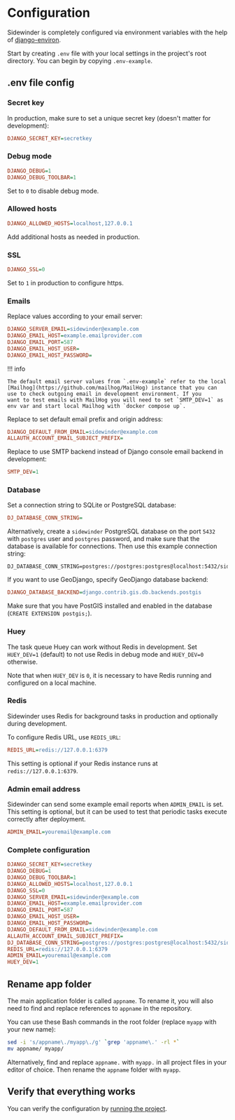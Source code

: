 # Configuration

Sidewinder is completely configured via environment variables with the help of [django-environ](https://django-environ.readthedocs.io/en/latest/).

Start by creating `.env` file with your local settings in the project's root directory. You can begin by copying `.env-example`.

## .env file config

### Secret key

In production, make sure to set a unique secret key (doesn't matter for development):

```ini
DJANGO_SECRET_KEY=secretkey
```

### Debug mode

```ini
DJANGO_DEBUG=1
DJANGO_DEBUG_TOOLBAR=1
```

Set to `0` to disable debug mode.

### Allowed hosts

```ini
DJANGO_ALLOWED_HOSTS=localhost,127.0.0.1
```

Add additional hosts as needed in production.

### SSL

```ini
DJANGO_SSL=0
```

Set to `1` in production to configure https.

### Emails

Replace values according to your email server:

```ini
DJANGO_SERVER_EMAIL=sidewinder@example.com
DJANGO_EMAIL_HOST=example.emailprovider.com
DJANGO_EMAIL_PORT=587
DJANGO_EMAIL_HOST_USER=
DJANGO_EMAIL_HOST_PASSWORD=
```

!!! info

    The default email server values from `.env-example` refer to the local [Mailhog](https://github.com/mailhog/MailHog) instance that you can use to check outgoing email in development environment. If you
    want to test emails with MailHog you will need to set `SMTP_DEV=1` as env var and start local Mailhog with `docker compose up`.

Replace to set default email prefix and origin address:

```ini
DJANGO_DEFAULT_FROM_EMAIL=sidewinder@example.com
ALLAUTH_ACCOUNT_EMAIL_SUBJECT_PREFIX=
```

Replace to use SMTP backend instead of Django console email backend in development:

```ini
SMTP_DEV=1
```

### Database

Set a connection string to SQLite or PostgreSQL database:

```ini
DJ_DATABASE_CONN_STRING=
```

Alternatively, create a `sidewinder` PostgreSQL database on the port `5432` with `postgres` user and `postgres` password, and make sure that the database is available for connections. Then use this example connection string:

```
DJ_DATABASE_CONN_STRING=postgres://postgres:postgres@localhost:5432/sidewinder
```

If you want to use GeoDjango, specify GeoDjango database backend:

```ini
DJANGO_DATABASE_BACKEND=django.contrib.gis.db.backends.postgis
```

Make sure that you have PostGIS installed and enabled in the database (`CREATE EXTENSION postgis;`).

### Huey

The task queue Huey can work without Redis in development. Set `HUEY_DEV=1` (default) to not use Redis in debug mode and `HUEY_DEV=0` otherwise.

Note that when `HUEY_DEV` is `0`, it is necessary to have Redis running and configured on a local machine.

### Redis

Sidewinder uses Redis for background tasks in production and optionally during development.

To configure Redis URL, use `REDIS_URL`:

```ini
REDIS_URL=redis://127.0.0.1:6379
```

This setting is optional if your Redis instance runs at `redis://127.0.0.1:6379`.

### Admin email address

Sidewinder can send some example email reports when `ADMIN_EMAIL` is set. This setting is optional, but it can be used to test
that periodic tasks execute correctly after deployment.

```ini
ADMIN_EMAIL=youremail@example.com
```

### Complete configuration

```ini
DJANGO_SECRET_KEY=secretkey
DJANGO_DEBUG=1
DJANGO_DEBUG_TOOLBAR=1
DJANGO_ALLOWED_HOSTS=localhost,127.0.0.1
DJANGO_SSL=0
DJANGO_SERVER_EMAIL=sidewinder@example.com
DJANGO_EMAIL_HOST=example.emailprovider.com
DJANGO_EMAIL_PORT=587
DJANGO_EMAIL_HOST_USER=
DJANGO_EMAIL_HOST_PASSWORD=
DJANGO_DEFAULT_FROM_EMAIL=sidewinder@example.com
ALLAUTH_ACCOUNT_EMAIL_SUBJECT_PREFIX=
DJ_DATABASE_CONN_STRING=postgres://postgres:postgres@localhost:5432/sidewinder
REDIS_URL=redis://127.0.0.1:6379
ADMIN_EMAIL=youremail@example.com
HUEY_DEV=1
```

## Rename app folder

The main application folder is called `appname`. To rename it, you will also need to find and replace references to `appname` in the repository.

You can use these Bash commands in the root folder (replace `myapp` with your new name):

```bash
sed -i 's/appname\./myapp\./g' `grep 'appname\.' -rl *`
mv appname/ myapp/
```

Alternatively, find and replace `appname.` with `myapp.` in all project files in your editor of choice. Then rename the `appname` folder with `myapp`.

## Verify that everything works

You can verify the configuration by [running the project](run.md).
